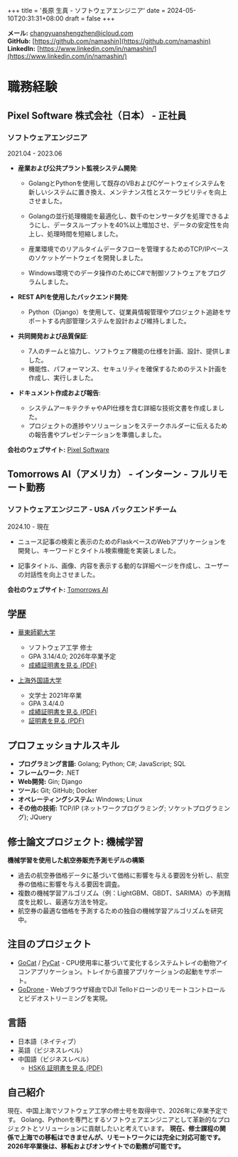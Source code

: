 +++
title = '長原 生真 - ソフトウェアエンジニア'
date = 2024-05-10T20:31:31+08:00
draft = false
+++

**メール:** [changyuanshengzhen@icloud.com](mailto:changyuanshengzhen@icloud.com)  
**GitHub:** [https://github.com/namashin](https://github.com/namashin)  
**LinkedIn:** [https://www.linkedin.com/in/namashin/](https://www.linkedin.com/in/namashin/)

# 職務経験

## Pixel Software 株式会社（日本） - 正社員
### ソフトウェアエンジニア

2021.04 - 2023.06

- **産業および公共プラント監視システム開発**:
  - GolangとPythonを使用して既存のVBおよびCゲートウェイシステムを新しいシステムに置き換え、メンテナンス性とスケーラビリティを向上させました。

  - Golangの並行処理機能を最適化し、数千のセンサータグを処理できるようにし、データスループットを40%以上増加させ、データの安定性を向上し、処理時間を短縮しました。

  - 産業環境でのリアルタイムデータフローを管理するためのTCP/IPベースのソケットゲートウェイを開発しました。

  - Windows環境でのデータ操作のためにC#で制御ソフトウェアをプログラムしました。

- **REST APIを使用したバックエンド開発**:
  - Python（Django）を使用して、従業員情報管理やプロジェクト追跡をサポートする内部管理システムを設計および維持しました。

- **共同開発および品質保証**:
  - 7人のチームと協力し、ソフトウェア機能の仕様を計画、設計、提供しました。
  - 機能性、パフォーマンス、セキュリティを確保するためのテスト計画を作成し、実行しました。

- **ドキュメント作成および報告**:
  - システムアーキテクチャやAPI仕様を含む詳細な技術文書を作成しました。
  - プロジェクトの進捗やソリューションをステークホルダーに伝えるための報告書やプレゼンテーションを準備しました。

**会社のウェブサイト:** [Pixel Software](https://www.pixelsoft.co.jp/pc/index.html)

## Tomorrows AI（アメリカ） - インターン - フルリモート勤務
### ソフトウェアエンジニア - USA バックエンドチーム

2024.10 - 現在

- ニュース記事の検索と表示のためのFlaskベースのWebアプリケーションを開発し、キーワードとタイトル検索機能を実装しました。

- 記事タイトル、画像、内容を表示する動的な詳細ページを作成し、ユーザーの対話性を向上させました。

**会社のウェブサイト:** [Tomorrows AI](https://www.linkedin.com/company/tomorrows-ai/mycompany/)

## 学歴

- [華東師範大学](https://www.ecnu.edu.cn/)
  - ソフトウェア工学 修士
  - GPA 3.14/4.0; 2026年卒業予定
  - [成績証明書を見る (PDF)](/materials/transcript-master-en.pdf)

- [上海外国語大学](https://www.shisu.edu.cn/)
  - 文学士 2021年卒業
  - GPA 3.4/4.0
  - [成績証明書を見る (PDF)](/materials/transcript-bachelor-en.pdf)
  - [証明書を見る (PDF)](/materials/certificate-bachelor.pdf)

## プロフェッショナルスキル

- **プログラミング言語:** Golang; Python; C#; JavaScript; SQL
- **フレームワーク:** .NET
- **Web開発:** Gin; Django
- **ツール:** Git; GitHub; Docker
- **オペレーティングシステム:** Windows; Linux
- **その他の技術:** TCP/IP (ネットワークプログラミング; ソケットプログラミング); JQuery

## 修士論文プロジェクト: 機械学習
**機械学習を使用した航空券販売予測モデルの構築**

- 過去の航空券価格データに基づいて価格に影響を与える要因を分析し、航空券の価格に影響を与える要因を調査。
- 複数の機械学習アルゴリズム（例：LightGBM、GBDT、SARIMA）の予測精度を比較し、最適な方法を特定。
- 航空券の最適な価格を予測するための独自の機械学習アルゴリズムを研究中。

## 注目のプロジェクト

- [GoCat](https://github.com/namashin/GoCat) / [PyCat](https://github.com/namashin/PyCat) - CPU使用率に基づいて変化するシステムトレイの動物アイコンアプリケーション。トレイから直接アプリケーションの起動をサポート。
- [GoDrone](https://github.com/namashin/GoDrone) - Webブラウザ経由でDJI Telloドローンのリモートコントロールとビデオストリーミングを実現。

## 言語

- 日本語（ネイティブ）
- 英語（ビジネスレベル）
- 中国語（ビジネスレベル）
  - [HSK6 証明書を見る (PDF)](/materials/hsk6_certificate.pdf)

## 自己紹介

現在、中国上海でソフトウェア工学の修士号を取得中で、2026年に卒業予定です。
Golang、Pythonを専門とするソフトウェアエンジニアとして革新的なプロジェクトとソリューションに貢献したいと考えています。
**現在、修士課程の関係で上海での移転はできませんが、リモートワークには完全に対応可能です。**  
**2026年卒業後は、移転およびオンサイトでの勤務が可能です。**
